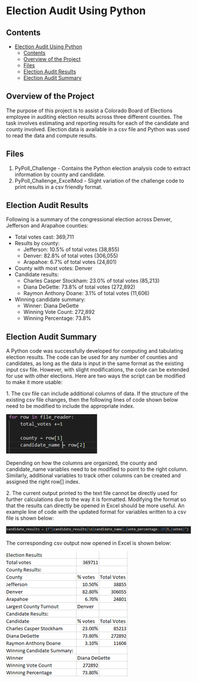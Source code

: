 # Election Audit Using Python
## Contents
- [Election Audit Using Python](#election-audit-using-python)
  - [Contents](#contents)
  - [Overview of the Project](#overview-of-the-project)
  - [Files](#files)
  - [Election Audit Results](#election-audit-results)
  - [Election Audit Summary](#election-audit-summary)

## Overview of the Project
The purpose of this project is to assist a Colorado Board of Elections employee in auditing election results across three different counties. The task involves estimating and reporting results for each of the candidate and county involved. Election data is available in a csv file and Python was used to read the data and compute results.

## Files
1. PyPoll_Challenge - Contains the Python election analysis code to extract information by county and candidate.
2. PyPoll_Challenge_ExcelMod - Slight variation of the challenge code to print results in a csv friendly format.

## Election Audit Results
Following is a summary of the congressional election across Denver, Jefferson and Arapahoe counties:
* Total votes cast: 369,711
* Results by county:
    * Jefferson: 10.5% of total votes (38,855)
    * Denver: 82.8% of total votes (306,055)
    * Arapahoe: 6.7% of total votes (24,801)
* County with most votes: Denver
* Candidate results:
    * Charles Casper Stockham: 23.0% of total votes (85,213)
    * Diana DeGette: 73.8% of total votes (272,892)
    * Raymon Anthony Doane: 3.1% of total votes (11,606)
* Winning candidate summary:
    * Winner: Diana DeGette
    * Winning Vote Count: 272,892
    * Winning Percentage: 73.8%

## Election Audit Summary
A Python code was successfully developed for computing and tabulating election results. The code can be used for any number of counties and candidates, as long as the data is input in the same format as the existing input csv file. However, with slight modifications, the code can be extended for use with other elections. Here are two ways the script can be modified to make it more usable:

1\. The csv file can include additional columns of data. If the structure of the existing csv file changes, then the following lines of code shown below need to be modified to include the appropriate index.

![Index Lines](Resources/Code_Screenshot1.png) 

Depending on how the columns are organized, the county and candidate_name variables need to be modified to point to the right column. Similarly, additional variables to track other columns can be created and assigned the right row[] index.

2\. The current output printed to the text file cannot be directly used for further calculations due to the way it is formatted. Modifying the format so that the results can directly be opened in Excel should be more useful. An example line of code with the updated format for variables written to a csv file is shown below:

![Format](Resources/csv_format.png)

The corresponding csv output now opened in Excel is shown below:

![Excel](Resources/Excel_Print.png)
